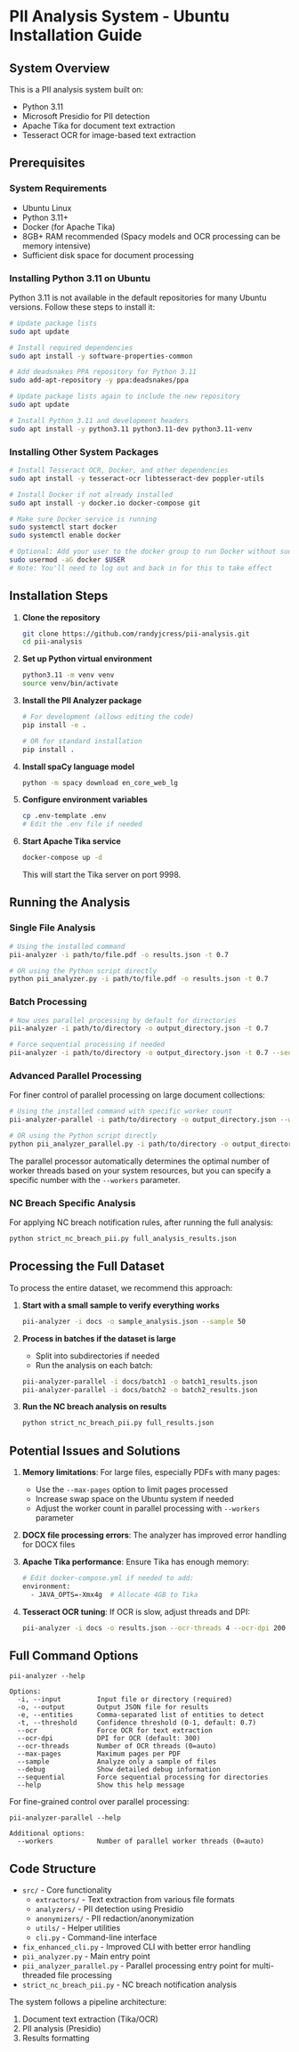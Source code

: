 # PII Analysis System - Ubuntu Installation Guide

## System Overview
This is a PII analysis system built on:
- Python 3.11
- Microsoft Presidio for PII detection
- Apache Tika for document text extraction
- Tesseract OCR for image-based text extraction

## Prerequisites

### System Requirements
- Ubuntu Linux
- Python 3.11+
- Docker (for Apache Tika)
- 8GB+ RAM recommended (Spacy models and OCR processing can be memory intensive)
- Sufficient disk space for document processing

### Installing Python 3.11 on Ubuntu

Python 3.11 is not available in the default repositories for many Ubuntu versions. Follow these steps to install it:

```bash
# Update package lists
sudo apt update

# Install required dependencies
sudo apt install -y software-properties-common

# Add deadsnakes PPA repository for Python 3.11
sudo add-apt-repository -y ppa:deadsnakes/ppa

# Update package lists again to include the new repository
sudo apt update

# Install Python 3.11 and development headers
sudo apt install -y python3.11 python3.11-dev python3.11-venv
```

### Installing Other System Packages

```bash
# Install Tesseract OCR, Docker, and other dependencies
sudo apt install -y tesseract-ocr libtesseract-dev poppler-utils 

# Install Docker if not already installed
sudo apt install -y docker.io docker-compose git

# Make sure Docker service is running
sudo systemctl start docker
sudo systemctl enable docker

# Optional: Add your user to the docker group to run Docker without sudo
sudo usermod -aG docker $USER
# Note: You'll need to log out and back in for this to take effect
```

## Installation Steps

1. **Clone the repository**
   ```bash
   git clone https://github.com/randyjcress/pii-analysis.git
   cd pii-analysis
   ```

2. **Set up Python virtual environment**
   ```bash
   python3.11 -m venv venv
   source venv/bin/activate
   ```

3. **Install the PII Analyzer package**
   ```bash
   # For development (allows editing the code)
   pip install -e .
   
   # OR for standard installation
   pip install .
   ```

4. **Install spaCy language model**
   ```bash
   python -m spacy download en_core_web_lg
   ```

5. **Configure environment variables**
   ```bash
   cp .env-template .env
   # Edit the .env file if needed
   ```

6. **Start Apache Tika service**
   ```bash
   docker-compose up -d
   ```
   This will start the Tika server on port 9998.

## Running the Analysis

### Single File Analysis
```bash
# Using the installed command
pii-analyzer -i path/to/file.pdf -o results.json -t 0.7

# OR using the Python script directly
python pii_analyzer.py -i path/to/file.pdf -o results.json -t 0.7
```

### Batch Processing
```bash
# Now uses parallel processing by default for directories
pii-analyzer -i path/to/directory -o output_directory.json -t 0.7

# Force sequential processing if needed
pii-analyzer -i path/to/directory -o output_directory.json -t 0.7 --sequential
```

### Advanced Parallel Processing
For finer control of parallel processing on large document collections:
```bash
# Using the installed command with specific worker count
pii-analyzer-parallel -i path/to/directory -o output_directory.json --workers 8

# OR using the Python script directly
python pii_analyzer_parallel.py -i path/to/directory -o output_directory.json --workers 8
```
The parallel processor automatically determines the optimal number of worker threads based on your system resources, but you can specify a specific number with the `--workers` parameter.

### NC Breach Specific Analysis 
For applying NC breach notification rules, after running the full analysis:
```bash
python strict_nc_breach_pii.py full_analysis_results.json
```

## Processing the Full Dataset

To process the entire dataset, we recommend this approach:

1. **Start with a small sample to verify everything works**
   ```bash
   pii-analyzer -i docs -o sample_analysis.json --sample 50
   ```

2. **Process in batches if the dataset is large**
   - Split into subdirectories if needed
   - Run the analysis on each batch:
   ```bash
   pii-analyzer-parallel -i docs/batch1 -o batch1_results.json
   pii-analyzer-parallel -i docs/batch2 -o batch2_results.json
   ```

3. **Run the NC breach analysis on results**
   ```bash
   python strict_nc_breach_pii.py full_results.json
   ```

## Potential Issues and Solutions

1. **Memory limitations**: For large files, especially PDFs with many pages:
   - Use the `--max-pages` option to limit pages processed
   - Increase swap space on the Ubuntu system if needed
   - Adjust the worker count in parallel processing with `--workers` parameter

2. **DOCX file processing errors**: The analyzer has improved error handling for DOCX files

3. **Apache Tika performance**: Ensure Tika has enough memory:
   ```bash
   # Edit docker-compose.yml if needed to add:
   environment:
     - JAVA_OPTS=-Xmx4g  # Allocate 4GB to Tika
   ```

4. **Tesseract OCR tuning**: If OCR is slow, adjust threads and DPI:
   ```bash
   pii-analyzer -i docs -o results.json --ocr-threads 4 --ocr-dpi 200
   ```

## Full Command Options

```
pii-analyzer --help

Options:
  -i, --input         Input file or directory (required)
  -o, --output        Output JSON file for results
  -e, --entities      Comma-separated list of entities to detect
  -t, --threshold     Confidence threshold (0-1, default: 0.7)
  --ocr               Force OCR for text extraction
  --ocr-dpi           DPI for OCR (default: 300)
  --ocr-threads       Number of OCR threads (0=auto)
  --max-pages         Maximum pages per PDF
  --sample            Analyze only a sample of files
  --debug             Show detailed debug information
  --sequential        Force sequential processing for directories
  --help              Show this help message
```

For fine-grained control over parallel processing:
```
pii-analyzer-parallel --help

Additional options:
  --workers           Number of parallel worker threads (0=auto)
```

## Code Structure
- `src/` - Core functionality
  - `extractors/` - Text extraction from various file formats
  - `analyzers/` - PII detection using Presidio
  - `anonymizers/` - PII redaction/anonymization
  - `utils/` - Helper utilities
  - `cli.py` - Command-line interface
- `fix_enhanced_cli.py` - Improved CLI with better error handling
- `pii_analyzer.py` - Main entry point
- `pii_analyzer_parallel.py` - Parallel processing entry point for multi-threaded file processing
- `strict_nc_breach_pii.py` - NC breach notification analysis

The system follows a pipeline architecture:
1. Document text extraction (Tika/OCR)
2. PII analysis (Presidio)
3. Results formatting 